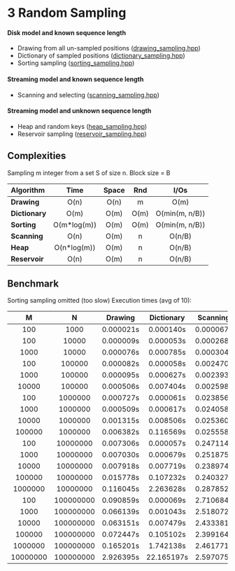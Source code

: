 # 3 Random Sampling

#### Disk model and known sequence length
 
- Drawing from all un-sampled positions ([drawing_sampling.hpp](drawing_sampling.hpp))
- Dictionary of sampled positions ([dictionary_sampling.hpp](dictionary_sampling.hpp))
- Sorting sampling ([sorting_sampling.hpp](sorting_sampling.hpp))

#### Streaming model and known sequence length

- Scanning and selecting ([scanning_sampling.hpp](scanning_sampling.hpp))

#### Streaming model and unknown sequence length

- Heap and random keys ([heap_sampling.hpp](heap_sampling.hpp))
- Reservoir sampling ([reservoir_sampling.hpp](reservoir_sampling.hpp))

Complexities
-----------

Sampling m integer from a set S of size n.
Block size = B

|   Algorithm     |    Time     | Space | Rnd  |     I/Os       |
|:----------------|:-----------:|:-----:|:----:|:--------------:|
| **Drawing**     | O(n)        |  O(n) | m    | O(m)           |
| **Dictionary**  | O(m)        |  O(m) | O(m) | O(min(m, n/B)) |
| **Sorting**     | O(m*log(m)) |  O(m) | O(m) | O(min(m, n/B)) |
| **Scanning**    | O(n)        |  O(m) | n    | O(n/B)         |
| **Heap**        | O(n*log(m)) |  O(m) | n    | O(n/B)         |
| **Reservoir**   | O(n)        |  O(m) | n    | O(n/B)         |

Benchmark
------------------

Sorting sampling omitted (too slow)
Execution times (avg of 10):

|  M  |  N  | Drawing  |  Dictionary  |  Scanning  | Heap | Reservoir |
|:---:|:---:|:-----:|:---------:|:------------:|:----------:|:----:|
|       100 |      1000 | 0.000021s | 0.000140s  | 0.000067s | 0.000794s  | 0.000128s |
|       100 |     10000 | 0.000009s | 0.000053s  | 0.000268s | 0.000898s  | 0.000525s |
|      1000 |     10000 | 0.000076s | 0.000785s  | 0.000304s | 0.004595s  | 0.000510s |
|       100 |    100000 | 0.000082s | 0.000058s  | 0.002470s | 0.004722s  | 0.004450s |
|      1000 |    100000 | 0.000095s | 0.000627s  | 0.002393s | 0.008637s  | 0.005241s |
|     10000 |    100000 | 0.000506s | 0.007404s  | 0.002598s | 0.045067s  | 0.004215s |
|       100 |   1000000 | 0.000727s | 0.000061s  | 0.023856s | 0.041623s  | 0.043153s |
|      1000 |   1000000 | 0.000509s | 0.000617s  | 0.024058s | 0.050538s  | 0.044870s |
|     10000 |   1000000 | 0.001315s | 0.008506s  | 0.025360s | 0.108167s  | 0.045657s |
|    100000 |   1000000 | 0.006382s | 0.116569s  | 0.025558s | 0.555261s  | 0.044865s |
|       100 |  10000000 | 0.007306s | 0.000057s  | 0.247114s | 0.410143s  | 0.439367s |
|      1000 |  10000000 | 0.007030s | 0.000679s  | 0.251875s | 0.428127s  | 0.448571s |
|     10000 |  10000000 | 0.007918s | 0.007719s  | 0.238974s | 0.499628s  | 0.441396s |
|    100000 |  10000000 | 0.015778s | 0.107232s  | 0.240327s | 1.225629s  | 0.444014s |
|   1000000 |  10000000 | 0.116045s | 2.263628s  | 0.287852s | 8.231066s  | 0.519739s |
|       100 | 100000000 | 0.090859s | 0.000069s  | 2.710684s | 4.477015s  | 4.825889s |
|      1000 | 100000000 | 0.066139s | 0.001043s  | 2.518072s | 4.181679s  | 4.418446s |
|     10000 | 100000000 | 0.063151s | 0.007479s  | 2.433381s | 4.284428s  | 4.367758s |
|    100000 | 100000000 | 0.072447s | 0.105102s  | 2.399164s | 5.303580s  | 4.481434s |
|   1000000 | 100000000 | 0.165201s | 1.742138s  | 2.461771s | 15.021817s | 4.520372s |
|  10000000 | 100000000 | 2.926395s | 22.165197s | 2.597075s | 86.029406s | 4.618594s |

